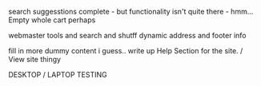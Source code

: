 search suggesstions complete - but functionality isn't quite there - hmm...
Empty whole cart perhaps

webmaster tools and search and shutff
dynamic address and footer info


fill in more dummy content i guess..
write up Help Section for the site. / View site thingy

DESKTOP / LAPTOP TESTING